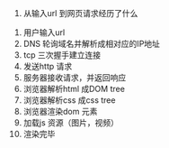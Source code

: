1. 从输入url 到网页请求经历了什么

  1) 用户输入url
  2) DNS 轮询域名并解析成相对应的IP地址
  3) tcp 三次握手建立连接
  4) 发送http 请求
  5) 服务器接收请求，并返回响应
  6) 浏览器解析html 成DOM tree
  7) 浏览器解析css 成css tree
  8) 浏览器渲染dom 元素
  9) 加载js 资源（图片，视频）
  10) 渲染完毕